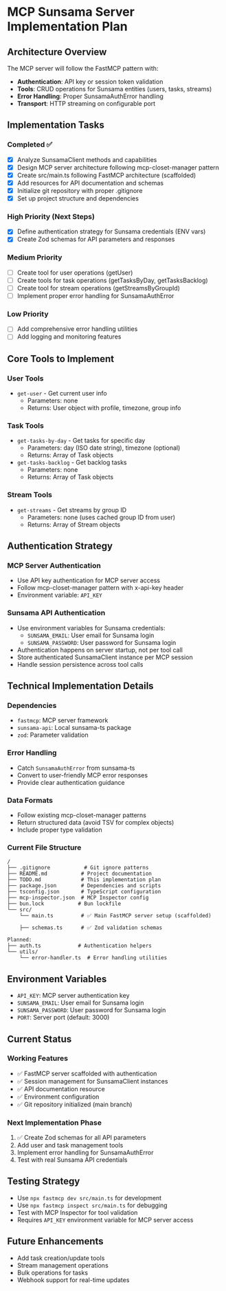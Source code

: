 # MCP Sunsama Server Implementation Plan

## Architecture Overview

The MCP server will follow the FastMCP pattern with:
- **Authentication**: API key or session token validation
- **Tools**: CRUD operations for Sunsama entities (users, tasks, streams)
- **Error Handling**: Proper SunsamaAuthError handling
- **Transport**: HTTP streaming on configurable port

## Implementation Tasks

### Completed ✅
- [x] Analyze SunsamaClient methods and capabilities
- [x] Design MCP server architecture following mcp-closet-manager pattern
- [x] Create src/main.ts following FastMCP architecture (scaffolded)
- [x] Add resources for API documentation and schemas
- [x] Initialize git repository with proper .gitignore
- [x] Set up project structure and dependencies

### High Priority (Next Steps)
- [x] Define authentication strategy for Sunsama credentials (ENV vars)
- [x] Create Zod schemas for API parameters and responses

### Medium Priority
- [ ] Create tool for user operations (getUser)
- [ ] Create tools for task operations (getTasksByDay, getTasksBacklog)
- [ ] Create tool for stream operations (getStreamsByGroupId)
- [ ] Implement proper error handling for SunsamaAuthError

### Low Priority
- [ ] Add comprehensive error handling utilities
- [ ] Add logging and monitoring features

## Core Tools to Implement

### User Tools
- `get-user` - Get current user info
  - Parameters: none
  - Returns: User object with profile, timezone, group info

### Task Tools
- `get-tasks-by-day` - Get tasks for specific day
  - Parameters: day (ISO date string), timezone (optional)
  - Returns: Array of Task objects
- `get-tasks-backlog` - Get backlog tasks
  - Parameters: none
  - Returns: Array of Task objects

### Stream Tools
- `get-streams` - Get streams by group ID
  - Parameters: none (uses cached group ID from user)
  - Returns: Array of Stream objects

## Authentication Strategy

### MCP Server Authentication
- Use API key authentication for MCP server access
- Follow mcp-closet-manager pattern with x-api-key header
- Environment variable: `API_KEY`

### Sunsama API Authentication
- Use environment variables for Sunsama credentials:
  - `SUNSAMA_EMAIL`: User email for Sunsama login
  - `SUNSAMA_PASSWORD`: User password for Sunsama login
- Authentication happens on server startup, not per tool call
- Store authenticated SunsamaClient instance per MCP session
- Handle session persistence across tool calls

## Technical Implementation Details

### Dependencies
- `fastmcp`: MCP server framework
- `sunsama-api`: Local sunsama-ts package
- `zod`: Parameter validation

### Error Handling
- Catch `SunsamaAuthError` from sunsama-ts
- Convert to user-friendly MCP error responses
- Provide clear authentication guidance

### Data Formats
- Follow existing mcp-closet-manager patterns
- Return structured data (avoid TSV for complex objects)
- Include proper type validation

### Current File Structure
```
/
├── .gitignore           # Git ignore patterns
├── README.md           # Project documentation
├── TODO.md             # This implementation plan
├── package.json        # Dependencies and scripts
├── tsconfig.json       # TypeScript configuration
├── mcp-inspector.json  # MCP Inspector config
├── bun.lock           # Bun lockfile
└── src/
    └── main.ts         # ✅ Main FastMCP server setup (scaffolded)

    ├── schemas.ts      # ✅ Zod validation schemas

Planned:
├── auth.ts            # Authentication helpers
└── utils/
    └── error-handler.ts  # Error handling utilities
```

## Environment Variables
- `API_KEY`: MCP server authentication key
- `SUNSAMA_EMAIL`: User email for Sunsama login
- `SUNSAMA_PASSWORD`: User password for Sunsama login
- `PORT`: Server port (default: 3000)

## Current Status

### Working Features
- ✅ FastMCP server scaffolded with authentication
- ✅ Session management for SunsamaClient instances
- ✅ API documentation resource
- ✅ Environment configuration
- ✅ Git repository initialized (main branch)

### Next Implementation Phase
1. ✅ Create Zod schemas for all API parameters
2. Add user and task management tools
3. Implement error handling for SunsamaAuthError
4. Test with real Sunsama API credentials

## Testing Strategy
- Use `npx fastmcp dev src/main.ts` for development
- Use `npx fastmcp inspect src/main.ts` for debugging
- Test with MCP Inspector for tool validation
- Requires `API_KEY` environment variable for MCP server access

## Future Enhancements
- Add task creation/update tools
- Stream management operations
- Bulk operations for tasks
- Webhook support for real-time updates